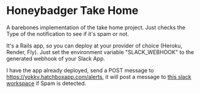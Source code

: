 # Honeybadger Take Home
A barebones implementation of the take home project. Just checks the Type of the notification to see if it's spam or not. 

It's a Rails app, so you can deploy at your provider of choice (Heroku, Render, Fly). Just set the environment variable "SLACK_WEBHOOK" to the generated webhook of your Slack App. 

I have the app already deployed, send a POST message to https://yokkv.hatchboxapp.com/alerts, it will post a message to [this slack workspace](https://join.slack.com/t/testingco-erx4680/shared_invite/zt-1qlodigrk-W5iQefQFGkSw~tM5hWk6Jw) if Spam is detected. 
